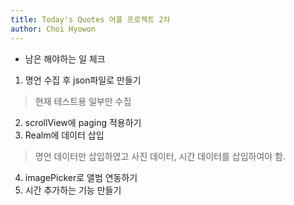 ```yaml
---
title: Today's Quotes 어플 프로젝트 2차
author: Choi Hyowon
---
```

* 남은 해야하는 일 체크
1. 명언 수집 후 json파일로 만들기
> 현재 테스트용 일부만 수집
2. scrollView에 paging 적용하기
3. Realm에 데이터 삽입
> 명언 데이터만 삽입하였고 사진 데이터, 시간 데이터를 삽입하여야 함.
4. imagePicker로 앨범 연동하기
5. 시간 추가하는 기능 만들기

